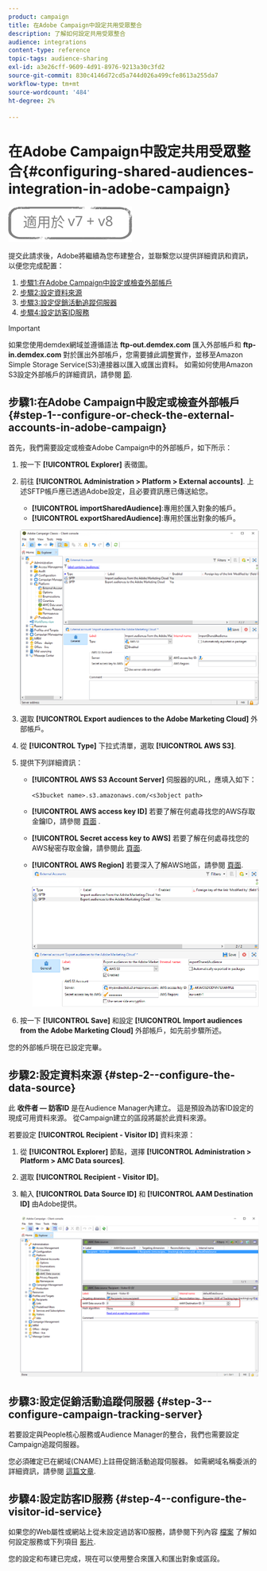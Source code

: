 ```yaml
---
product: campaign
title: 在Adobe Campaign中設定共用受眾整合
description: 了解如何設定共用受眾整合
audience: integrations
content-type: reference
topic-tags: audience-sharing
exl-id: a3e26cff-9609-4d91-8976-9213a30c3fd2
source-git-commit: 830c4146d72cd5a744d026a499cfe8613a255da7
workflow-type: tm+mt
source-wordcount: '484'
ht-degree: 2%

---
```


# 在Adobe Campaign中設定共用受眾整合{#configuring-shared-audiences-integration-in-adobe-campaign}

![](../../assets/common.svg)

提交此請求後，Adobe將繼續為您布建整合，並聯繫您以提供詳細資訊和資訊，以便您完成配置：

1. [步驟1:在Adobe Campaign中設定或檢查外部帳戶](#step-1--configure-or-check-the-external-accounts-in-adobe-campaign)
1. [步驟2:設定資料來源](#step-2--configure-the-data-source)
1. [步驟3:設定促銷活動追蹤伺服器](#step-3--configure-campaign-tracking-server)
1. [步驟4:設定訪客ID服務](#step-4--configure-the-visitor-id-service)

>[!IMPORTANT]
>
>如果您使用demdex網域並遵循語法 **ftp-out.demdex.com** 匯入外部帳戶和 **ftp-in.demdex.com** 對於匯出外部帳戶，您需要據此調整實作，並移至Amazon Simple Storage Service(S3)連接器以匯入或匯出資料。 如需如何使用Amazon S3設定外部帳戶的詳細資訊，請參閱 [節](../../integrations/using/configuring-shared-audiences-integration-in-adobe-campaign.md#step-1--configure-or-check-the-external-accounts-in-adobe-campaign).

## 步驟1:在Adobe Campaign中設定或檢查外部帳戶 {#step-1--configure-or-check-the-external-accounts-in-adobe-campaign}

首先，我們需要設定或檢查Adobe Campaign中的外部帳戶，如下所示：

1. 按一下 **[!UICONTROL Explorer]** 表徵圖。
1. 前往 **[!UICONTROL Administration > Platform > External accounts]**. 上述SFTP帳戶應已透過Adobe設定，且必要資訊應已傳送給您。

   * **[!UICONTROL importSharedAudience]**:專用於匯入對象的帳戶。
   * **[!UICONTROL exportSharedAudience]**:專用於匯出對象的帳戶。

   ![](assets/aam_config_1.png)

1. 選取 **[!UICONTROL Export audiences to the Adobe Marketing Cloud]** 外部帳戶。

1. 從 **[!UICONTROL Type]** 下拉式清單，選取 **[!UICONTROL AWS S3]**.

1. 提供下列詳細資訊：

   * **[!UICONTROL AWS S3 Account Server]**
伺服器的URL，應填入如下：

      ```
      <S3bucket name>.s3.amazonaws.com/<s3object path>
      ```

   * **[!UICONTROL AWS access key ID]**
若要了解在何處尋找您的AWS存取金鑰ID，請參閱 [頁面](https://docs.aws.amazon.com/general/latest/gr/aws-sec-cred-types.html#access-keys-and-secret-access-keys) .

   * **[!UICONTROL Secret access key to AWS]**
若要了解在何處尋找您的AWS秘密存取金鑰，請參閱此 [頁面](https://aws.amazon.com/fr/blogs/security/wheres-my-secret-access-key/).

   * **[!UICONTROL AWS Region]**
若要深入了解AWS地區，請參閱 [頁面](https://aws.amazon.com/about-aws/global-infrastructure/regions_az/).
   ![](assets/aam_config_2.png)

1. 按一下 **[!UICONTROL Save]** 和設定 **[!UICONTROL Import audiences from the Adobe Marketing Cloud]** 外部帳戶，如先前步驟所述。

您的外部帳戶現在已設定完畢。

## 步驟2:設定資料來源 {#step-2--configure-the-data-source}

此 **收件者 — 訪客ID** 是在Audience Manager內建立。 這是預設為訪客ID設定的現成可用資料來源。 從Campaign建立的區段將屬於此資料來源。

若要設定 **[!UICONTROL Recipient - Visitor ID]** 資料來源：

1. 從 **[!UICONTROL Explorer]** 節點，選擇 **[!UICONTROL Administration > Platform > AMC Data sources]**.
1. 選取 **[!UICONTROL Recipient - Visitor ID]**。
1. 輸入 **[!UICONTROL Data Source ID]** 和 **[!UICONTROL AAM Destination ID]** 由Adobe提供。

   ![](assets/aam_config_3.png)

## 步驟3:設定促銷活動追蹤伺服器 {#step-3--configure-campaign-tracking-server}

若要設定與People核心服務或Audience Manager的整合，我們也需要設定Campaign追蹤伺服器。

您必須確定已在網域(CNAME)上註冊促銷活動追蹤伺服器。 如需網域名稱委派的詳細資訊，請參閱 [這篇文章](https://experienceleague.adobe.com/docs/control-panel/using/subdomains-and-certificates/setting-up-new-subdomain.html?lang=zh-Hant).

## 步驟4:設定訪客ID服務 {#step-4--configure-the-visitor-id-service}

如果您的Web屬性或網站上從未設定過訪客ID服務，請參閱下列內容 [檔案](https://experienceleague.adobe.com/docs/id-service/using/implementation/setup-aam-analytics.html) 了解如何設定服務或下列項目 [影片](https://helpx.adobe.com/tw/marketing-cloud/how-to/email-marketing.html#step-two).

您的設定和布建已完成，現在可以使用整合來匯入和匯出對象或區段。
